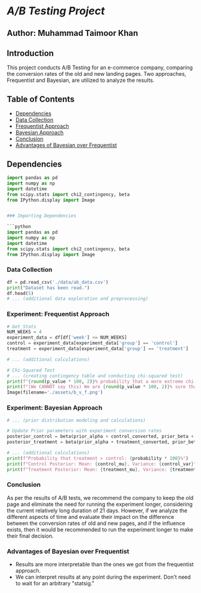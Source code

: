 # _A/B Testing Project_

## Author: Muhammad Taimoor Khan

## Introduction

This project conducts A/B Testing for an e-commerce company, comparing the conversion rates of the old and new landing pages. Two approaches, Frequentist and Bayesian, are utilized to analyze the results.

## Table of Contents

- [Dependencies](#dependencies)
- [Data Collection](#data-collection)
- [Frequentist Approach](#experiment-frequentist-approach)
- [Bayesian Approach](#experiment-bayesian-approach)
- [Conclusion](#conclusion)
- [Advantages of Bayesian over Frequentist](#advantages-of-bayesian-over-frequentist)

## Dependencies

```python
import pandas as pd
import numpy as np
import datetime
from scipy.stats import chi2_contingency, beta
from IPython.display import Image


### Importing Dependencies

```python
import pandas as pd
import numpy as np
import datetime
from scipy.stats import chi2_contingency, beta
from IPython.display import Image
```

### Data Collection
```python
df = pd.read_csv('./data/ab_data.csv')
print("Dataset has been read.")
df.head(5)
# ... (additional data exploration and preprocessing)
```

### Experiment: Frequentist Approach
```python
# Get Stats
NUM_WEEKS = 4
experiment_data = df[df['week'] <= NUM_WEEKS]
control = experiment_data[experiment_data['group'] == 'control']
treatment = experiment_data[experiment_data['group'] == 'treatment']

# ... (additional calculations)

# Chi-Squared Test
# ... (creating contingency table and conducting chi-squared test)
print(f"{round(p_value * 100, 2)}% probability that a more extreme chi-square than {round(chi, 3)} would have occurred by chance.")
print(f"(We CANNOT say this) We are {round(p_value * 100, 2)}% sure that our lift = {lift}%")
Image(filename='./assets/b_v_f.png')
```

### Experiment: Bayesian Approach
```python
# ... (prior distribution modeling and calculations)

# Update Prior parameters with experiment conversion rates
posterior_control = beta(prior_alpha + control_converted, prior_beta + control_unconverted)
posterior_treatment = beta(prior_alpha + treatment_converted, prior_beta + treatment_unconverted)

# ... (additional calculations)
print(f"Probability that treatment > control: {probability * 100}%")
print(f"Control Posterior: Mean: {control_mu}, Variance: {control_var}")
print(f"Treatment Posterior: Mean: {treatment_mu}, Variance: {treatment_var}")
```

### Conclusion
As per the results of A/B tests, we recommend the company to keep the old page and eliminate the need for running the experiment longer, considering the current relatively long duration of 21 days. However, if we analyze the different aspects of time and evaluate their impact on the difference between the conversion rates of old and new pages, and if the influence exists, then it would be recommended to run the experiment longer to make their final decision.

### Advantages of Bayesian over Frequentist
- Results are more interpretable than the ones we got from the frequentist approach.
- We can interpret results at any point during the experiment. Don't need to wait for an arbitrary "statsig."
